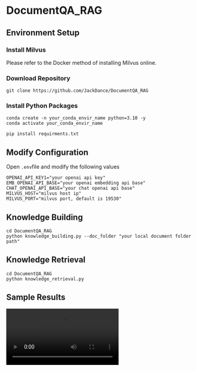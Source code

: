 # DocumentQA_RAG

## Environment Setup
### Install Milvus
Please refer to the Docker method of installing Milvus online.

### Download Repository
```shell
git clone https://github.com/JackDance/DocumentQA_RAG
```
### Install Python Packages
```shell
conda create -n your_conda_envir_name python=3.10 -y
conda activate your_conda_envir_name
```
```shell
pip install requirments.txt
```
## Modify Configuration
Open `.env`file and modify the following values
```shell
OPENAI_API_KEY1="your openai api key"
EMB_OPENAI_API_BASE="your openai embedding api base"
CHAT_OPENAI_API_BASE="your chat openai api base"
MILVUS_HOST="milvus host ip"
MILVUS_PORT="milvus port, default is 19530"
```

## Knowledge Building
```shell
cd DocumentQA_RAG
python knowledge_building.py --doc_folder "your local document folder path"
```
## Knowledge Retrieval
```shell
cd DocumentQA_RAG
python knowledge_retrieval.py
```
## Sample Results
![](https://github.com/JackDance/DocumentQA_RAG/blob/master/sample_demo.mp4)